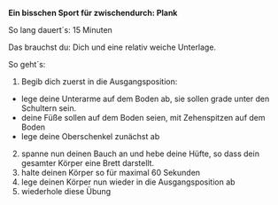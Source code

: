 **Ein bisschen Sport für zwischendurch: Plank**

So lang dauert´s: 15 Minuten

Das brauchst du: Dich und eine relativ weiche Unterlage.

So geht´s: 
  1. Begib dich zuerst in die Ausgangsposition:
  * lege deine Unterarme auf dem Boden ab, sie sollen grade unter den Schultern sein.
  * deine Füße sollen auf dem Boden seien, mit Zehenspitzen auf dem Boden
  * lege deine Oberschenkel zunächst ab
  2. spanne nun deinen Bauch an und hebe deine Hüfte, so dass dein gesamter Körper eine Brett darstellt.
  3. halte deinen Körper so für maximal 60 Sekunden
  4. lege deinen Körper nun wieder in die Ausgangsposition ab
  5. wiederhole diese Übung 
  
 
